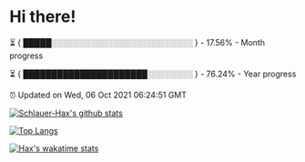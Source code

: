 # Hi there!

⏳ { █████░░░░░░░░░░░░░░░░░░░░░░░░░ } - 17.56% - Month progress

⏳ { ██████████████████████░░░░░░░░ } - 76.24% - Year progress

⏰ Updated on Wed, 06 Oct 2021 06:24:51 GMT


[![Schlauer-Hax's github stats](https://github-readme-stats.vercel.app/api?username=Schlauer-Hax&show_icons=true&theme=dark&count_private=true)](https://github.com/Schlauer-Hax)


[![Top Langs](https://github-readme-stats.vercel.app/api/top-langs/?username=Schlauer-Hax&layout=compact&theme=dark)](https://github.com/Schlauer-Hax?tab=repositories)


[![Hax's wakatime stats](https://github-readme-stats.vercel.app/api/wakatime?username=Hax&theme=dark)](https://wakatime.com/@Hax)

